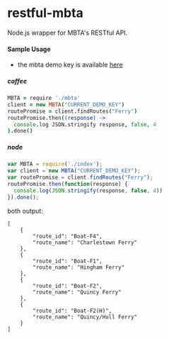 restful-mbta
============

Node.js wrapper for MBTA's RESTful API.

#### Sample Usage
 - the mbta demo key is available [here](http://realtime.mbta.com/Portal/Content/Download/APIKey.txt)

##### coffee
```coffeescript
MBTA = require './mbta'
client = new MBTA("CURRENT_DEMO_KEY")
routePromise = client.findRoutes("Ferry")
routePromise.then((response) ->
  console.log JSON.stringify response, false, 4
).done()
```
##### node
```javascript
var MBTA = require('./index');
var client = new MBTA("CURRENT_DEMO_KEY");
var routePromise = client.findRoutes("Ferry");
routePromise.then(function(response) {
  console.log(JSON.stringify(response, false, 4))
}).done();
```

both output:
```shell
[
    {
        "route_id": "Boat-F4",
        "route_name": "Charlestown Ferry"
    },
    {
        "route_id": "Boat-F1",
        "route_name": "Hingham Ferry"
    },
    {
        "route_id": "Boat-F2",
        "route_name": "Quincy Ferry"
    },
    {
        "route_id": "Boat-F2(H)",
        "route_name": "Quincy/Hull Ferry"
    }
]
```

